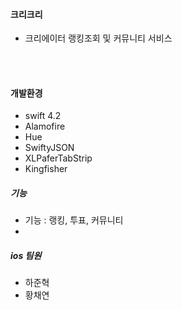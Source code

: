 #### 크리크리
- 크리에이터 랭킹조회 및 커뮤니티 서비스


<br/>
<br/>

#### 개발환경

- swift 4.2
- Alamofire 
- Hue 
- SwiftyJSON 
- XLPaferTabStrip
- Kingfisher


##### 기능

- 기능 : 랭킹, 투표, 커뮤니티
- 


##### ios 팀원

- 하준혁
- 황채연
